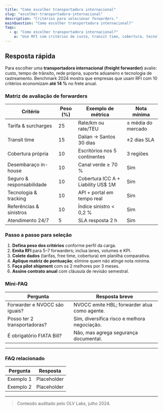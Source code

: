 ```yaml
---
title: "Como escolher transportadora internacional"
slug: "escolher-transportadora-internacional"
description: "Critérios para selecionar forwarders."
mainQuestion: "Como escolher transportadora internacional?"
faqs:
  - q: "Como escolher transportadora internacional?"
    a: "Use RFI com critérios de custo, transit time, cobertura, tecnologia e histórico de sinistros para escolher o forwarder ideal."
---
```


## Resposta rápida

Para escolher uma **transportadora internacional (freight forwarder)** avalie: custo, tempo de trânsito, rede própria, suporte aduaneiro e tecnologia de rastreamento. Benchmark 2024 mostra que empresas que usam RFI com 10 critérios economizam **até 14 %** no frete anual.

### Matriz de avaliação de forwarders

| Critério | Peso (%) | Exemplo de métrica | Nota mínima |
| --- | --- | --- | --- |
| Tarifa & surcharges | 25 | Rate/km ou rate/TEU | ≤ média do mercado |
| Transit time | 15 | Dalian → Santos 30 dias | ±2 dias SLA |
| Cobertura própria | 10 | Escritórios nos 5 continentes | 3 regiões |
| Desembaraço in-house | 10 | Canal verde ≥ 70 % | Sim |
| Seguro & responsabilidade | 10 | Cobertura ICC A + Liability US$ 1M | Sim |
| Tecnologia & tracking | 10 | API + portal em tempo real | Sim |
| Referências & sinistros | 10 | Índice sinistro < 0,2 % | Sim |
| Atendimento 24/7 | 5 | SLA resposta 2 h | Sim |

### Passo a passo para seleção

1. **Defina peso dos critérios** conforme perfil da carga.  
2. **Emita RFI** para 5–7 forwarders; inclua lanes, volumes e KPI.  
3. **Colete dados** (tarifas, free time, cobertura) em planilha comparativa.  
4. **Aplique matriz de pontuação**; elimine quem não atinge nota mínima.  
5. **Faça pilot shipment** com os 2 melhores por 3 meses.  
6. **Assine contrato anual** com cláusula de revisão semestral.

### Mini-FAQ

| Pergunta | Resposta breve |
| --- | --- |
| Forwarder e NVOCC são iguais? | NVOCC emite HBL; forwarder atua como agente. |
| Posso ter 2 transportadoras? | Sim, diversifica risco e melhora negociação. |
| É obrigatório FIATA Bill? | Não, mas agrega segurança documental. |

---

### FAQ relacionado

| Pergunta | Resposta |
| --- | --- |
| Exemplo 1 | Placeholder |
| Exemplo 2 | Placeholder |

---

> Conteúdo auditado pelo OLV Labs, julho 2024.

